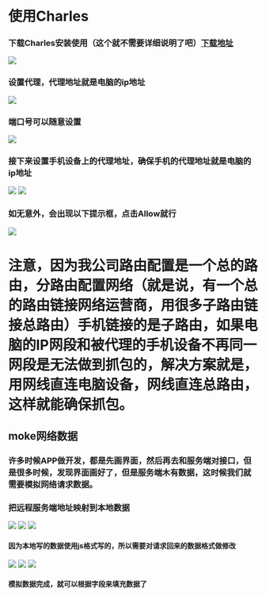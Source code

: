 # 使用Charles

### 下载Charles安装使用（这个就不需要详细说明了吧）[下载地址](http://xclient.info/search/s/charles/?_=6ed98f309787b6f738f14f30cecdaa1a)
![](image/charles.png)
### 设置代理，代理地址就是电脑的ip地址
![](image/ip.png)
### 端口号可以随意设置
![](image/config.png)
### 接下来设置手机设备上的代理地址，确保手机的代理地址就是电脑的ip地址
![](/image/phoneIp.png) 
![](image/phoneSet.png)
### 如无意外，会出现以下提示框，点击Allow就行
![](image/allow.png)
    
# 注意，因为我公司路由配置是一个总的路由，分路由配置网络（就是说，有一个总的路由链接网络运营商，用很多子路由链接总路由）手机链接的是子路由，如果电脑的IP网段和被代理的手机设备不再同一网段是无法做到抓包的，解决方案就是，用网线直连电脑设备，网线直连总路由，这样就能确保抓包。

## moke网络数据
### 许多时候APP做开发，都是先画界面，然后再去和服务端对接口，但是很多时候，发现界面画好了，但是服务端木有数据，这时候我们就需要模拟网络请求数据。
### 把远程服务端地址映射到本地数据
![](image/tool.png) 
![](image/localSet.png) 
![](image/local.png)
#### 因为本地写的数据使用js格式写的，所以需要对请求回来的数据格式做修改
![](image/localData.png) 
![](image/write.png) 
![](image/headConfig.png)
#### 模拟数据完成，就可以根据字段来填充数据了

